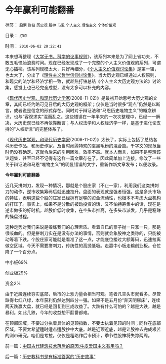 # 今年赢利可能翻番

标签： `股票` `财经` `历史观` `股神` `马恩` `个人主义` `理性主义` `个体价值观` 

目录： `打印`

时间： `2010-06-02 20:22:41`

本来想再整理《[大学无书，科学的议事规则](../../../2009/6/17/民主就是科学的议事规则.md)》，该系列本来是为了网上省功夫，不敢五毛怪胎浪费时间。现在已经发现成了一个完整的个人主义价值观的系列，可谓无心插柳。该系列规模太大，只好再细分，《[个人主义价值观讨论集](../../../2010/5/21/个人主义价值观讨论目录集.md)》是第一辑，也太大了，分出了《[理性主义哲学信仰讨论集](../../../2010/5/28/理性主义哲学信仰讨论集.md)》。当大历史观已经通过人权原则，和现实的法学和经济学相一致，就趁热打铁总结《个人主义大历史观方法论》讨论集，感觉上也已经完全成型，没有太多可以补充的内容。

《[现代历史学观，和现代历史学家](../../../2008/11/2/现代历史学观，和现代历史学家.md)(2008-11-02)》是最初开始思考大历史观的文章，其间已经约略可见日后的大历史观的框架；仅仅是当时很多“观点”仍然是以断言，或者说是信念的形式存在。同时对于辩证法和“马恩历史唯物主义”的概念辨识，也与“客观求实”混而乱之。这些错误在一年半来的一次次整理中，已经一一解决，大历史观已经不再依靠断言；与人权法学和人权经济学一样，是基于进化论支持的“人权断言”的完整体系了。

《[现代历史学观，和现代历史学家](../../../2008/11/2/现代历史学观，和现代历史学家.md)(2008-11-02)》太长了，实际上包括了总结各种历史作品，和历史作家，及当时闹腾特欢的袁黑毛粉的混合篇。千字文的规范当时仍没有确定。这就令后来的引用困难，效率不高。就本人而言，如果不是整理该论题集，甚至已经不记得有这样一篇文章存在了。因此简单加上连接，修改了一些关于辩证法和马恩“唯物主义”的明显错误的文字，重新作新文章发布；以便收录。

**今年赢利可能翻番**

近几天拼刺刀，发现一种情况，那就是个股庄家（不止一家），利用我们这类拼刺刀的动作，逆市收集筹码后就迅速拉升。盘面的表现就是强者恒强。这是多头市场的特征，表明这些个股的庄家已经拥有足够的资金流动性，也根本不考虑大盘机构的打压了。事实上，如果不是分散的被动投资的话，又不怕持筹集中的话，现在是逆市做多的好时机。趁股价低时收集，在空头市推高，在多头市派发。几乎是稳赚的操盘过程。

这种走势对我们来说是锻炼我们的心理素质。看着自已的票子抛一只涨一只，那是很咳血的。但是拼刺刀实在是没有办法的事情，否则就会象股神之类称的，只能被动等着下跌。个股庄家可能就是看准了这一点，才能底位接过大额筹码，迅速拉离做空区域。今天不需要拼刺刀，传统性的高抛低吸。走赢中小板走输创业板。仓位降了一个百分点。

中小板69%

创业板29%

资金2%

由于近段连续夯实底部，后市的上涨力量会相当可观。笔者凡空头市就看多。尽管跌得七红八绿，本年获利仍然达到四分一强。如果不是五月份“奔天明尿床”，连续两天跌赢大盘，就已经是回复到三成收益了。大跌有什么可怕的？越是大跌，越是暴利。如此几跌，今年的收益想不翻番都难。

在顶部区域，不要过分执着具体的见顶指数，不要太执着见顶的时间；同样在底部区域，不要太希望适时适点适股抄中大底。越是近顶近底，越是让股神去完成艰苦的测市研究。咱们是考拉，仅仅是粗略作后市预计，季节性股神将失踪两周。



前一篇：[中国古代建筑技术落后的原因;牛皮爱国主义有用吗？](../../../2010/6/2/中国古代建筑技术落后的原因;牛皮爱国主义有用吗？.md)

后一篇：[历史教科书是有标准答案的“历史故事”](../../../2010/6/2/历史教科书是有标准答案的“历史故事”.md)